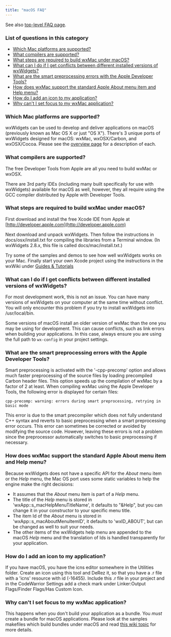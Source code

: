 ```yaml
---
title: "macOS FAQ"
---
```


See also [top-level FAQ page](/docs/faq/).

### List of questions in this category

*   [Which Mac platforms are supported?](#macplat)
*   [What compilers are supported?](#compilers)
*   [What steps are required to build wxMac under macOS?](#buildx)
*   [What can I do if I get conflicts between different installed versions of wxWidgets?](#conflicts)
*   [What are the smart preprocessing errors with the Apple Developer Tools?](#smarterrors)
*   [How does wxMac support the standard Apple About menu item and Help menu?](#aboutmenu)
*   [How do I add an icon to my application?](#findericon)
*   [Why can't I set focus to my wxMac application?](#nofocus)

<a name="macplat"></a>

### Which Mac platforms are supported?

wxWidgets can be used to develop and deliver applications on macOS  (previously known
as Mac OS X or just "OS X"). There's 3 unique ports of wxWidgets designed for macOS:
wxMac, wxOSX/Carbon, and wxOSX/Cocoa. Please see the
[overview page](/about/) for a description of each.

<a name="compilers"></a>

### What compilers are supported?

The free Developer Tools from Apple are all you need to build wxMac or wxOSX.

There are 3rd party IDEs (including many built specifically for use with
wxWidgets) available for macOS as well, however, they all require using the GCC
compiler distributed by Apple with Developer Tools.

<a name="buildx"></a>

### What steps are required to build wxMac under macOS?

First download and install the free Xcode IDE from Apple at
[http://developer.apple.com](http://developer.apple.com)

Next download and unpack wxWidgets. Then follow the instructions in
docs/osx/install.txt for compiling the libraries from a Terminal window.  (In
wxWidgets 2.8.x, this file is called docs/mac/install.txt.)

Try some of the samples and demos to see how well wxWidgets works on your Mac.
Finally start your own Xcode project using the instructions in the wxWiki under
[Guides & Tutorials](https://wiki.wxwidgets.org/Guides_%26_Tutorials)

<a name="conflicts"></a>

### What can I do if I get conflicts between different installed versions of wxWidgets?

For most development work, this is not an issue.  You can have many versions of
wxWidgets on your computer at the same time without conflict.  You will only
encounter this problem if you try to install wxWidgets into /usr/local/bin.

Some versions of macOS install an older version of wxMac than the one you
may be using for development. This can cause conflicts, such as link errors
when building your applications. In this case, always ensure you are using the
full path to `wx-config` in your project settings.

<a name="smarterrors"></a>

### What are the smart preprocessing errors with the Apple Developer Tools?

Smart preprocessing is activated with the '-cpp-precomp' option and allows much
faster preprocessing of the source files by loading precompiled Carbon header
files. This option speeds up the compilation of wxMac by a factor of 2 at
least. When compiling wxMac  using the Apple Developer Tools, the following
error is displayed for certain files:

    cpp-precomp: warning: errors during smart preprocessing, retrying in basic mode

This error is due to the smart precompiler which does not fully understand C++
syntax and reverts to basic preprocessing when a smart preprocessing error
occurs. This error can sometimes be corrected or avoided by modifying the
source code. However, leaving these errors is not a problem since the
preprocessor automatically switches to basic preprocessing if necessary.

<a name="aboutmenu"></a>

### How does wxMac support the standard Apple About menu item and Help menu?

Because wxWidgets does not have a specific API for the _About_ menu item or the
_Help_ menu, the Mac OS port uses some static variables to help the engine make
the right decisions:

* It assumes that the _About_ menu item is part of a _Help_ menu.
* The title of the _Help_ menu is stored in 'wxApp::s_macHelpMenuTitleName',
  it defaults to "&amp;Help", but you can change it in your constructor to your
  specific menu title.
* The item Id of the _About_ menu is stored in 'wxApp::s_macAboutMenuItemID',
  it defaults to 'wxID_ABOUT', but can be changed as well to suit your needs.
* The other items of the wxWidgets help menu are appended to the macOS _Help_
  menu and the translation of Ids is handled transparently for your
  application.

<a name="findericon"></a>

### How do I add an icon to my application?

If you have macOS, you have the icns editor somewhere in the Utilities
folder. Create an icon using this tool and DeRez it, so that you have a .r file
with a 'icns' resource with id (-16455). Include this .r file in your project
and in the CodeWarrior Settings add a check mark under Linker:Output
Flags/Finder Flags/Has Custom Icon.

<a name="nofocus"></a>

### Why can't I set focus to my wxMac application?

This happens when you don't build your application as a bundle. You _must_
create a bundle for macOS applications. Please look at the samples makefiles
which build bundles under macOS and read [this wiki topic][bundle] for more
details.

[bundle]: https://wiki.wxwidgets.org/WxMac_Issues#Building_a_MacOSX_application_bundle
